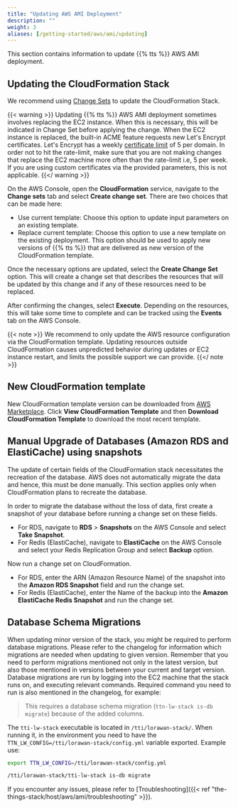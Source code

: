 ```yaml
---
title: "Updating AWS AMI Deployment"
description: ""
weight: 3
aliases: [/getting-started/aws/ami/updating]
---
```


This section contains information to update {{% tts %}} AWS AMI deployment.

<!--more-->

## Updating the CloudFormation Stack

We recommend using [Change Sets](https://docs.aws.amazon.com/AWSCloudFormation/latest/UserGuide/using-cfn-updating-stacks-changesets.html) to update the CloudFormation Stack.

{{< warning >}}
Updating {{% tts %}} AWS AMI deployment sometimes involves replacing the EC2 instance. When this is necessary, this will be indicated in Change Set before applying the change.
When the EC2 instance is replaced, the built-in ACME feature requests new Let's Encrypt certificates.
Let's Encrypt has a weekly [certificate limit](https://letsencrypt.org/docs/rate-limits/) of 5 per domain.
In order not to hit the rate-limit, make sure that you are not making changes that replace the EC2 machine more often than the rate-limit i.e, 5 per week.
If you are using custom certificates via the provided parameters, this is not applicable.
{{</ warning >}}

On the AWS Console, open the **CloudFormation** service, navigate to the **Change sets** tab and select **Create change set**. There are two choices that can be made here:

- Use current template: Choose this option to update input parameters on an existing template.
- Replace current template: Choose this option to use a new template on the existing deployment. This option should be used to apply new versions of {{% tts %}} that are delivered as new version of the CloudFormation template.

Once the necessary options are updated, select the **Create Change Set** option. This will create a change set that describes the resources that will be updated by this change and if any of these resources need to be replaced. 

After confirming the changes, select **Execute**. Depending on the resources, this will take some time to complete and can be tracked using the **Events** tab on the AWS Console.

{{< note >}} We recommend to only update the AWS resource configuration via the CloudFormation template. Updating resources outside CloudFormation causes unpredicted behavior during updates or EC2 instance restart, and limits the possible support we can provide. {{</ note >}}

## New CloudFormation template

New CloudFormation template version can be downloaded from [AWS Marketplace](https://aws.amazon.com/marketplace/pp/prodview-okhh3ofzhqj56?qid=1593444260869&sr=0-1&ref_=srh_res_product_title#pdp-usage). Click **View CloudFormation Template** and then **Download CloudFormation Template** to download the most recent template.

## Manual Upgrade of Databases (Amazon RDS and ElastiCache) using snapshots

The update of certain fields of the CloudFormation stack necessitates the recreation of the database. AWS does not automatically migrate the data and hence, this must be done manually. This section applies only when CloudFormation plans to recreate the database.

In order to migrate the database without the loss of data, first create a snapshot of your database before running a change set on these fields.

- For RDS, navigate to **RDS** > **Snapshots** on the AWS Console and select **Take Snapshot**.
- For Redis (ElastiCache), navigate to **ElastiCache** on the AWS Console and select your Redis Replication Group and select **Backup** option.

Now run a change set on CloudFormation.

- For RDS, enter the ARN (Amazon Resource Name) of the snapshot into the **Amazon RDS Snapshot** field and run the change set.
- For Redis (ElastiCache), enter the Name of the backup into the **Amazon ElastiCache Redis Snapshot** and run the change set.

## Database Schema Migrations

When updating minor version of the stack, you might be required to perform database migrations. Please refer to the changelog for information which migrations are needed when updating to given version. Remember that you need to perform migrations mentioned not only in the latest version, but also those mentioned in versions between your current and target version. Database migrations are run by logging into the EC2 machine that the stack runs on, and executing relevant commands. Required command you need to run is also mentioned in the changelog, for example:

> This requires a database schema migration (`ttn-lw-stack is-db migrate`) because of the added columns.

The `tti-lw-stack` executable is located in `/tti/lorawan-stack/`. When running it, in the environment you need to have the `TTN_LW_CONFIG=/tti/lorawan-stack/config.yml` variable exported. Example use:

```bash
export TTN_LW_CONFIG=/tti/lorawan-stack/config.yml

/tti/lorawan-stack/tti-lw-stack is-db migrate
```

If you encounter any issues, please refer to [Troubleshooting]({{< ref "the-things-stack/host/aws/ami/troubleshooting" >}}).
